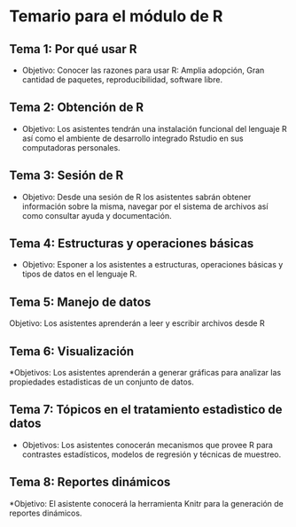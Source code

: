 # Temario para el módulo de R

## Tema 1: Por qué usar R
* Objetivo: Conocer las razones para usar R: Amplia adopción, Gran cantidad de paquetes, reproducibilidad, software libre.

## Tema 2:  Obtención de R 
* Objetivo: Los asistentes tendrán una instalación funcional del lenguaje R así como el ambiente de desarrollo integrado Rstudio en sus computadoras personales.

## Tema 3: Sesión de R 
* Objetivo: Desde una sesión de R los asistentes sabrán obtener información sobre la misma, navegar por el sistema de archivos así como consultar ayuda y documentación.
 
## Tema 4: Estructuras y operaciones básicas
* Objetivo: Esponer a los asistentes a estructuras, operaciones básicas y tipos de datos en el lenguaje R.

## Tema 5: Manejo de datos
Objetivo: Los asistentes aprenderán a leer y escribir archivos desde R

## Tema 6: Visualización
*Objetivos: Los asistentes aprenderán a generar gráficas para analizar las propiedades estadisticas de un conjunto de datos.

## Tema 7: Tópicos en el tratamiento estadìstico de datos
* Objetivos: Los asistentes conocerán mecanismos que provee R para contrastes estadísticos, modelos de regresión y técnicas de muestreo.

## Tema 8: Reportes dinámicos
*Objetivo: El asistente conocerá la herramienta Knitr para la generación de reportes dinámicos.
